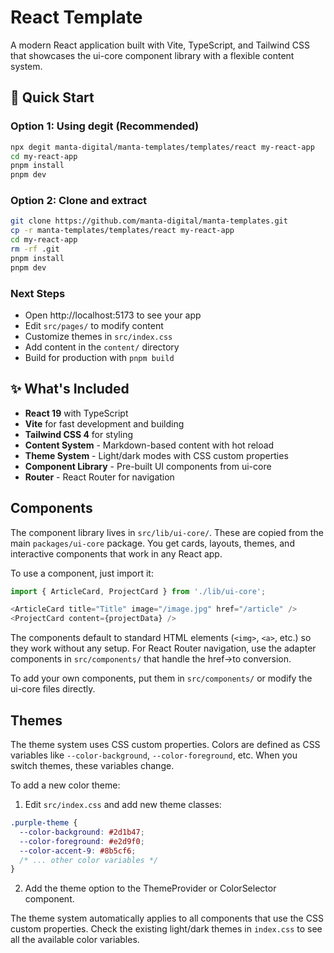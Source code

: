 # React Template

A modern React application built with Vite, TypeScript, and Tailwind CSS that showcases the ui-core component library with a flexible content system.

## 🚀 Quick Start

### Option 1: Using degit (Recommended)
```bash
npx degit manta-digital/manta-templates/templates/react my-react-app
cd my-react-app
pnpm install
pnpm dev
```

### Option 2: Clone and extract
```bash
git clone https://github.com/manta-digital/manta-templates.git
cp -r manta-templates/templates/react my-react-app
cd my-react-app
rm -rf .git
pnpm install
pnpm dev
```

### Next Steps
- Open http://localhost:5173 to see your app
- Edit `src/pages/` to modify content
- Customize themes in `src/index.css`
- Add content in the `content/` directory
- Build for production with `pnpm build`

## ✨ What's Included

- **React 19** with TypeScript
- **Vite** for fast development and building
- **Tailwind CSS 4** for styling
- **Content System** - Markdown-based content with hot reload
- **Theme System** - Light/dark modes with CSS custom properties
- **Component Library** - Pre-built UI components from ui-core
- **Router** - React Router for navigation

## Components

The component library lives in `src/lib/ui-core/`. These are copied from the main `packages/ui-core` package. You get cards, layouts, themes, and interactive components that work in any React app.

To use a component, just import it:

```typescript
import { ArticleCard, ProjectCard } from './lib/ui-core';

<ArticleCard title="Title" image="/image.jpg" href="/article" />
<ProjectCard content={projectData} />
```

The components default to standard HTML elements (`<img>`, `<a>`, etc.) so they work without any setup. For React Router navigation, use the adapter components in `src/components/` that handle the href→to conversion.

To add your own components, put them in `src/components/` or modify the ui-core files directly.

## Themes

The theme system uses CSS custom properties. Colors are defined as CSS variables like `--color-background`, `--color-foreground`, etc. When you switch themes, these variables change.

To add a new color theme:

1. Edit `src/index.css` and add new theme classes:
```css
.purple-theme {
  --color-background: #2d1b47;
  --color-foreground: #e2d9f0;
  --color-accent-9: #8b5cf6;
  /* ... other color variables */
}
```

2. Add the theme option to the ThemeProvider or ColorSelector component.

The theme system automatically applies to all components that use the CSS custom properties. Check the existing light/dark themes in `index.css` to see all the available color variables.